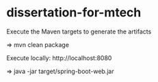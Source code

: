 # dissertation-for-mtech

Execute the Maven targets to generate the artifacts

=> mvn clean package

Execute locally: http://localhost:8080

=> java -jar target/spring-boot-web.jar

